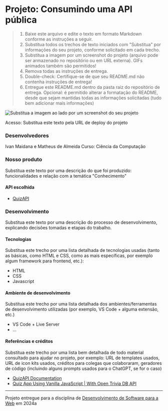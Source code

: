 # Projeto: Consumindo uma API pública

> 1. Baixe este arquivo e edite o texto em formato Markdown conforme as instruções a seguir.
> 2. Substitua todos os trechos de texto iniciados com "Substitua" por informações do seu projeto, conforme solicitado em cada trecho.
> 3. Substitua a imagem por um screenshot do projeto (arquivo pode ser armazenado no repositório ou em URL externa). GIFs animados também são permitidos!
> 4. Remova todas as instruções de entrega.
> 5. Double-check: Certifique-se de que seu README.md não contenha instruções de entrega!
> 6. Entregue este README.md dentro da pasta raiz do repositório de entrega.
> Opcional: é permitido alterar a formatação do README, desde que sejam mantidas todas as informações solicitadas (tudo bem adicionar mais informações)

![Substitua a imagem ao lado por um screenshot do seu projeto](https://mdswanson.com/static/chops-ux-step-4.png "Screenshot do projeto")


Acesso: Substitua este texto pela URL de deploy do projeto


### Desenvolvedores
Ivan Maidana e Matheus de Almeida
Curso: Ciência da Computação


### Nosso produto

Substitua este texto por uma descrição do que foi produzido: funcionalidades e relação com a temática "Conhecimento"


#### API escolhida

- [QuizAPI](https://quizapi.io/)




### Desenvolvimento

Substitua este texto por uma descrição do processo de desenvolvimento, explicando decisões tomadas e etapas do trabalho.


#### Tecnologias

Substitua este trecho por uma lista detalhada de tecnologias usadas (tanto as básicas, como HTML e CSS, como as mais específicas, por exemplo algum framework para frontend, etc.):
- HTML
- CSS
- Javascript

#### Ambiente de desenvolvimento

Substitua este trecho por uma lista detalhada dos ambientes/ferramentas de desenvolvimento utilizadas (por exemplo, VS Code + alguma extensão, etc.)
- VS Code + Live Server
- ...

#### Referências e créditos

Substitua este trecho por uma lista bem detalhada de todo material consultado para ajudar no projeto, por exemplo:  URL de templates usados, URL de icon kits usados, créditos para colegas que colaboraram, geradores de código (incluindo alguns prompts usados para o ChatGPT, se for o caso)
- [QuizAPI Documentation](https://quizapi.io/docs/1.0/overview)
- [Quiz App Using Vanilla JavaScript | With Open Trivia DB API](https://www.youtube.com/watch?v=-cX5jnQgqSM)




---
Projeto entregue para a disciplina de [Desenvolvimento de Software para a Web](http://github.com/andreainfufsm/elc1090-2024a) em 2024a
